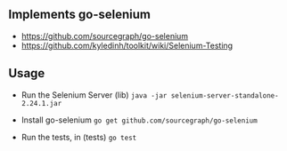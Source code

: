 Implements go-selenium
----------------------
* https://github.com/sourcegraph/go-selenium
* https://github.com/kyledinh/toolkit/wiki/Selenium-Testing

Usage
-----
* Run the Selenium Server (lib)
`java -jar selenium-server-standalone-2.24.1.jar`

* Install go-selenium
`go get github.com/sourcegraph/go-selenium`

* Run the tests, in (tests)
`go test`
